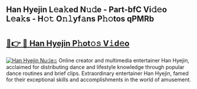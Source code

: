 ## Han Hyejin L𝚎a𝚔ed N𝚞𝚍e - Part-bfC Vi𝚍𝚎o L𝚎a𝚔s - H𝚘𝚝 O𝚗𝚕yf𝚊ns P𝚑𝚘tos qPMRb

# <h2><a href="http://kf39s0.oniu.top/?m=Han+Hyejin">🔗👉 🔴 Han Hyejin P𝚑ot𝚘𝚜 V𝚒d𝚎o</a></h2>

[![Han Hyejin Nu𝚍e𝚜](https://i.imgur.com/0qMVB7G.gif)](http://kf39s0.oniu.top/?m=Han+Hyejin)
Online creator and multimedia entertainer Han Hyejin, acclaimed for distributing dance and lifestyle knowledge through popular dance routines and brief clips. Extraordinary entertainer Han Hyejin, famed for their exceptional skills and accomplishments in the world of amusement.  
